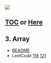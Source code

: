 ![](https://www.packtpub.com/media/catalog/product/cache/bf3310292d6e1b4ca15aeea773aca35e/b/0/b09377_cover.png)
## [TOC](https://www.packtpub.com/web-development/learning-javascript-data-structures-and-algorithms-third-edition?utm_source=github&utm_medium=repository&utm_campaign=9781788623872#tab-label-table.of.contents) or [Here](https://javascript-ds-algorithms-book.firebaseapp.com/)

## 3. Array

- [README](src/array/README.md)  
- LeetCode [118](leetcode/118_Pascal_Triangle.js) [121](leetcode/121_Best_Time_to_Buy_and_Sell_Stock.js)